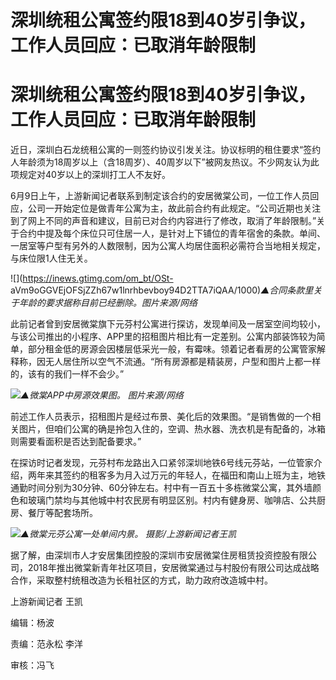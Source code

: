 # 深圳统租公寓签约限18到40岁引争议，工作人员回应：已取消年龄限制

# 深圳统租公寓签约限18到40岁引争议，工作人员回应：已取消年龄限制

近日，深圳白石龙统租公寓的一则签约协议引发关注。协议标明的租住要求“签约人年龄须为18周岁以上（含18周岁）、40周岁以下”被网友热议。不少网友认为此项规定对40岁以上的深圳打工人不友好。

6月9日上午，上游新闻记者联系到制定该合约的安居微棠公司，一位工作人员回应，公司一开始定位是做青年公寓为主，故此前合约有此规定。“公司近期也关注到了网上不同的声音和建议，目前已对合约内容进行了修改，取消了年龄限制。”关于合约中提及每个床位只可住居一人，是针对上下铺位的青年宿舍的条款。单间、一居室等户型有另外的人数限制，因为公寓人均居住面积必需符合当地相关规定，与床位限1人住无关。

![](https://inews.gtimg.com/om_bt/OSt-
aVm9oGGVEjOFSjZZh67w1lnrhbevboy94D2TTA7iQAA/1000)_▲合同条款里关于年龄的要求据称目前已经删除。图片来源/网络_

此前记者曾到安居微棠旗下元芬村公寓进行探访，发现单间及一居室空间均较小，与该公司推出的小程序、APP里的招租图片相比有一定差别。公寓内部装饰较为简单，部分租金低的房源会因楼层低采光一般，有霉味。领着记者看房的公寓管家解释称，因无人居住所以空气不流通。“所有房源都是精装房，户型和图片上都一样的，该有的我们一样不会少。”

![](https://inews.gtimg.com/om_bt/ODDN_feBT-Q8NCENZscLsvhwqDlGGs36WoDxBkgj6vFaIAA/1000)_▲微棠APP中房源效果图。
图片来源/网络_

前述工作人员表示，招租图片是经过布景、美化后的效果图。“是销售做的一个相关图片，但咱们公寓的确是拎包入住的，空调、热水器、洗衣机是有配备的，冰箱则需要看面积是否达到配备要求。”

在探访时记者发现，元芬村布龙路出入口紧邻深圳地铁6号线元芬站，一位管家介绍，两年来其签约的租客多为月入过万元的年轻人，在福田和南山上班为主，地铁通勤时间分别为30分钟、60分钟左右。村中有一百五十多栋微棠公寓，其外墙颜色和玻璃门禁均与其他城中村农民房有明显区别。村内有健身房、咖啡店、公共厨房、餐厅等配套场所。

![](https://inews.gtimg.com/om_bt/OP1XYhvHwoZ91nfyJ3bqn88rCpUDkLlVUJ4fKxRAP9BZQAA/1000)_▲微棠元芬公寓一处单间内景。
摄影/上游新闻记者王凯_

据了解，由深圳市人才安居集团控股的深圳市安居微棠住房租赁投资控股有限公司，2018年推出微棠新青年社区项目，安居微棠通过与村股份有限公司达成战略合作，采取整村统租改造为长租社区的方式，助力政府改造城中村。

上游新闻记者 王凯

编辑：杨波

责编：范永松 李洋

审核：冯飞

